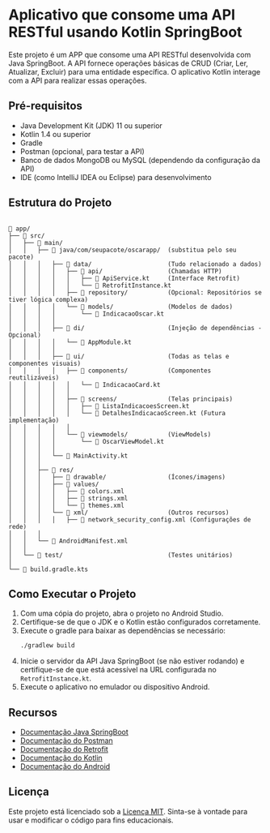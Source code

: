 # Aplicativo que consome uma API RESTful usando Kotlin SpringBoot

Este projeto é um APP que consome uma API RESTful desenvolvida com Java SpringBoot. A API fornece operações básicas de CRUD (Criar, Ler, Atualizar, Excluir) para uma entidade específica. O aplicativo Kotlin interage com a API para realizar essas operações.

## Pré-requisitos
- Java Development Kit (JDK) 11 ou superior
- Kotlin 1.4 ou superior
- Gradle
- Postman (opcional, para testar a API)
- Banco de dados MongoDB ou MySQL (dependendo da configuração da API)
- IDE (como IntelliJ IDEA ou Eclipse) para desenvolvimento

## Estrutura do Projeto
```

📂 app/
├── 📂 src/
│   ├── 📂 main/
│   │   ├── 📂 java/com/seupacote/oscarapp/  (substitua pelo seu pacote)
│   │   │   ├── 📂 data/                     (Tudo relacionado a dados)
│   │   │   │   ├── 📂 api/                  (Chamadas HTTP)
│   │   │   │   │   ├── 📄 ApiService.kt     (Interface Retrofit)
│   │   │   │   │   └── 📄 RetrofitInstance.kt
│   │   │   │   ├── 📂 repository/           (Opcional: Repositórios se tiver lógica complexa)
│   │   │   │   └── 📄 models/               (Modelos de dados)
│   │   │   │       └── 📄 IndicacaoOscar.kt
│   │   │   │
│   │   │   ├── 📂 di/                       (Injeção de dependências - Opcional)
│   │   │   │   └── 📄 AppModule.kt
│   │   │   │
│   │   │   ├── 📂 ui/                       (Todas as telas e componentes visuais)
│   │   │   │   ├── 📂 components/           (Componentes reutilizáveis)
│   │   │   │   │   └── 📄 IndicacaoCard.kt
│   │   │   │   │
│   │   │   │   ├── 📂 screens/              (Telas principais)
│   │   │   │   │   ├── 📄 ListaIndicacoesScreen.kt
│   │   │   │   │   └── 📄 DetalhesIndicacaoScreen.kt (Futura implementação)
│   │   │   │   │
│   │   │   │   └── 📂 viewmodels/           (ViewModels)
│   │   │   │       └── 📄 OscarViewModel.kt
│   │   │   │
│   │   │   └── 📄 MainActivity.kt
│   │   │
│   │   ├── 📂 res/
│   │   │   ├── 📂 drawable/                 (Ícones/imagens)
│   │   │   ├── 📂 values/
│   │   │   │   ├── 📄 colors.xml
│   │   │   │   ├── 📄 strings.xml
│   │   │   │   └── 📄 themes.xml
│   │   │   └── 📂 xml/                      (Outros recursos)
│   │   │   │   ├── 📄 network_security_config.xml (Configurações de rede)
│   │   │
│   │   └── 📄 AndroidManifest.xml
│   │
│   └── 📂 test/                             (Testes unitários)
│
└── 📄 build.gradle.kts
```

## Como Executar o Projeto
1. Com uma cópia do projeto, abra o projeto no Android Studio. 
2. Certifique-se de que o JDK e o Kotlin estão configurados corretamente.
3. Execute o gradle para baixar as dependências se necessário:
   ```bash
   ./gradlew build
   ```
4. Inicie o servidor da API Java SpringBoot (se não estiver rodando) e certifique-se de que está acessível na URL configurada no `RetrofitInstance.kt`.
5. Execute o aplicativo no emulador ou dispositivo Android.

## Recursos
- [Documentação Java SpringBoot](https://spring.io/projects/spring-boot)
- [Documentação do Postman](https://learning.postman.com/docs/)
- [Documentação do Retrofit](https://square.github.io/retrofit/)
- [Documentação do Kotlin](https://kotlinlang.org/docs/home.html)
- [Documentação do Android](https://developer.android.com/docs)

## Licença
Este projeto está licenciado sob a [Licença MIT](LICENSE). Sinta-se à vontade para usar e modificar o código para fins educacionais.